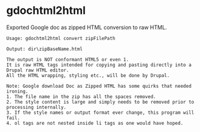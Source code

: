 # gdochtml2html
Exported Google doc as zipped HTML conversion to raw HTML.

	Usage: gdochtml2html convert zipFilePath

	Output: dir\zipBaseName.html

	The output is NOT conformant HTML5 or even 1.
	It is raw HTML tags intended for copying and pasting directly into a Drupal raw HTML editor.
	All the HTML wrapping, styling etc., will be done by Drupal.

	Note: Google download Doc as Zipped HTML has some quirks that needed ironing.
	1. The file name in the zip has all the spaces removed.
	2. The style content is large and simply needs to be removed prior to processing internally.
	3. If the style names or output format ever change, this program will fail.
	4. ol tags are not nested inside li tags as one would have hoped.